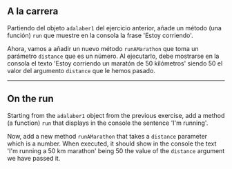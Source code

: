 ## A la carrera

Partiendo del objeto `adalaber1` del ejercicio anterior, añade un método (una función) `run` que muestre en la consola la frase 'Estoy corriendo'.

Ahora, vamos a añadir un nuevo método `runAMarathon` que toma un parámetro `distance` que es un número. Al ejecutarlo, debe mostrarse en la consola el texto 'Estoy corriendo un maratón de 50 kilómetros' siendo 50 el valor del argumento `distance` que le hemos pasado.

---

## On the run

Starting from the `adalaber1` object from the previous exercise, add a method (a function) `run` that displays in the console the sentence 'I'm running'.

Now, add a new method `runAMarathon` that takes a `distance` parameter which is a number. When executed, it should show in the console the text 'I'm running a 50 km marathon' being 50 the value of the `distance` argument we have passed it.
